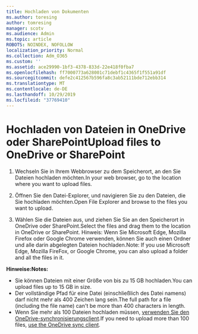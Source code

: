```yaml
---
title: Hochladen von Dokumenten
ms.author: toresing
author: tomresing
manager: scotv
ms.audience: Admin
ms.topic: article
ROBOTS: NOINDEX, NOFOLLOW
localization_priority: Normal
ms.collection: Adm_O365
ms.custom: ''
ms.assetid: ace29990-1bf3-4378-833d-22e418f0fba7
ms.openlocfilehash: ff7000773a628001c71debf1c4365f1f551a91df
ms.sourcegitcommit: defe2c412567b596fa8c3ab52111bde712ebb314
ms.translationtype: MT
ms.contentlocale: de-DE
ms.lasthandoff: 10/29/2019
ms.locfileid: "37769410"
---
```

# <a name="upload-files-to-onedrive-or-sharepoint"></a><span data-ttu-id="e98c6-102">Hochladen von Dateien in OneDrive oder SharePoint</span><span class="sxs-lookup"><span data-stu-id="e98c6-102">Upload files to OneDrive or SharePoint</span></span>

1. <span data-ttu-id="e98c6-103">Wechseln Sie in Ihrem Webbrowser zu dem Speicherort, an den Sie Dateien hochladen möchten.</span><span class="sxs-lookup"><span data-stu-id="e98c6-103">In your web browser, go to the location where you want to upload files.</span></span>
    
2. <span data-ttu-id="e98c6-104">Öffnen Sie den Datei-Explorer, und navigieren Sie zu den Dateien, die Sie hochladen möchten.</span><span class="sxs-lookup"><span data-stu-id="e98c6-104">Open File Explorer and browse to the files you want to upload.</span></span>
    
3. <span data-ttu-id="e98c6-105">Wählen Sie die Dateien aus, und ziehen Sie Sie an den Speicherort in OneDrive oder SharePoint.</span><span class="sxs-lookup"><span data-stu-id="e98c6-105">Select the files and drag them to the location in OneDrive or SharePoint.</span></span> <span data-ttu-id="e98c6-106">Hinweis: Wenn Sie Microsoft Edge, Mozilla Firefox oder Google Chrome verwenden, können Sie auch einen Ordner und alle darin abgelegten Dateien hochladen.</span><span class="sxs-lookup"><span data-stu-id="e98c6-106">Note: If you use Microsoft Edge, Mozilla FireFox, or Google Chrome, you can also upload a folder and all the files in it.</span></span>
    
<span data-ttu-id="e98c6-107">**Hinweise:**</span><span class="sxs-lookup"><span data-stu-id="e98c6-107">**Notes:**</span></span>

- <span data-ttu-id="e98c6-108">Sie können Dateien mit einer Größe von bis zu 15 GB hochladen.</span><span class="sxs-lookup"><span data-stu-id="e98c6-108">You can upload files up to 15 GB in size.</span></span> 
- <span data-ttu-id="e98c6-109">Der vollständige Pfad für eine Datei (einschließlich des Datei namens) darf nicht mehr als 400 Zeichen lang sein.</span><span class="sxs-lookup"><span data-stu-id="e98c6-109">The full path for a file (including the file name) can't be more than 400 characters in length.</span></span> 
- <span data-ttu-id="e98c6-110">Wenn Sie mehr als 100 Dateien hochladen müssen, [verwenden Sie den OneDrive-synchronisierungsclient](https://go.microsoft.com/fwlink/?linkid=866427).</span><span class="sxs-lookup"><span data-stu-id="e98c6-110">If you need to upload more than 100 files, [use the OneDrive sync client](https://go.microsoft.com/fwlink/?linkid=866427).</span></span> 
  

